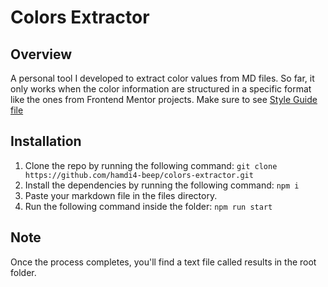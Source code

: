 # Colors Extractor

## Overview

A personal tool I developed to extract color values from MD files. So far, it only works when the color information are structured in a specific format like the ones from Frontend Mentor projects. Make sure to see [Style Guide file](files/style-guide.md)

## Installation

1. Clone the repo by running the following command: ```git clone https://github.com/hamdi4-beep/colors-extractor.git```
2. Install the dependencies by running the following command: ```npm i```
3. Paste your markdown file in the files directory.
4. Run the following command inside the folder: ```npm run start```

## Note

Once the process completes, you'll find a text file called results in the root folder.